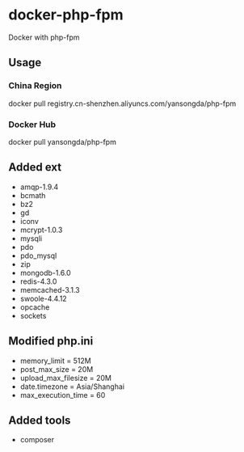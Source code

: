 # docker-php-fpm
Docker with php-fpm

## Usage
### China Region
docker pull registry.cn-shenzhen.aliyuncs.com/yansongda/php-fpm

### Docker Hub
docker pull yansongda/php-fpm

## Added ext
- amqp-1.9.4
- bcmath
- bz2 
- gd 
- iconv 
- mcrypt-1.0.3
- mysqli
- pdo
- pdo_mysql
- zip
- mongodb-1.6.0
- redis-4.3.0
- memcached-3.1.3
- swoole-4.4.12
- opcache
- sockets

## Modified php.ini
- memory_limit = 512M
- post_max_size = 20M
- upload_max_filesize = 20M
- date.timezone = Asia/Shanghai
- max_execution_time = 60

## Added tools
- composer